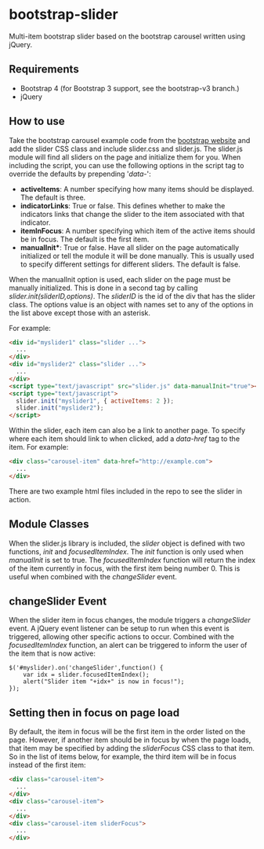 # bootstrap-slider

Multi-item bootstrap slider based on the bootstrap carousel written using jQuery.

## Requirements

- Bootstrap 4 (for Bootstrap 3 support, see the bootstrap-v3 branch.)
- jQuery

## How to use

Take the bootstrap carousel example code from the [bootstrap website](https://getbootstrap.com/docs/4.4/components/carousel/) and add the slider CSS class and include slider.css and slider.js. The slider.js module will find all sliders on the page and initialize them for you. When including the script, you can use the following options in the script tag to override the defaults by prepending '_data-_':

- **activeItems**: A number specifying how many items should be displayed. The default is three.
- **indicatorLinks**: True or false. This defines whether to make the indicators links that change the slider to the item associated with that indicator.
- **itemInFocus**: A number specifying which item of the active items should be in focus. The default is the first item.
- **manualInit\***: True or false. Have all slider on the page automatically initialized or tell the module it will be done manually. This is usually used to specify different settings for different sliders. The default is false.

When the manualInit option is used, each slider on the page must be manually initialized. This is done in a second tag by calling _slider.init(sliderID,options)_. The _sliderID_ is the id of the div that has the slider class. The options value is an object with names set to any of the options in the list above except those with an asterisk.

For example:

```html
<div id="myslider1" class="slider ...">
  ...
</div>
<div id="myslider2" class="slider ...">
  ...
</div>
<script type="text/javascript" src="slider.js" data-manualInit="true"></script>
<script type="text/javascript">
  slider.init("myslider1", { activeItems: 2 });
  slider.init("myslider2");
</script>
```

Within the slider, each item can also be a link to another page. To specify where each item should link to when clicked, add a _data-href_ tag to the item. For example:

```html
<div class="carousel-item" data-href="http://example.com">
  ...
</div>
```

There are two example html files included in the repo to see the slider in action.

## Module Classes

When the slider.js library is included, the _slider_ object is defined with two functions, _init_ and _focusedItemIndex_. The _init_ function is only used when _manualInit_ is set to true. The _focusedItemIndex_ function will return the index of the item currently in focus, with the first item being number 0. This is useful when combined with the _changeSlider_ event.

## changeSlider Event

When the slider item in focus changes, the module triggers a _changeSlider_ event. A jQuery event listener can be setup to run when this event is triggered, allowing other specific actions to occur. Combined with the _focusedItemIndex_ function, an alert can be triggered to inform the user of the item that is now active:

```
$('#myslider).on('changeSlider',function() {
    var idx = slider.focusedItemIndex();
    alert("Slider item "+idx+" is now in focus!");
});
```

## Setting then in focus on page load

By default, the item in focus will be the first item in the order listed on the page. However, if another item should be in focus by when the page loads, that item may be specified by adding the _sliderFocus_ CSS class to that item. So in the list of items below, for example, the third item will be in focus instead of the first item:

```html
<div class="carousel-item">
  ...
</div>
<div class="carousel-item">
  ...
</div>
<div class="carousel-item sliderFocus">
  ...
</div>
```
